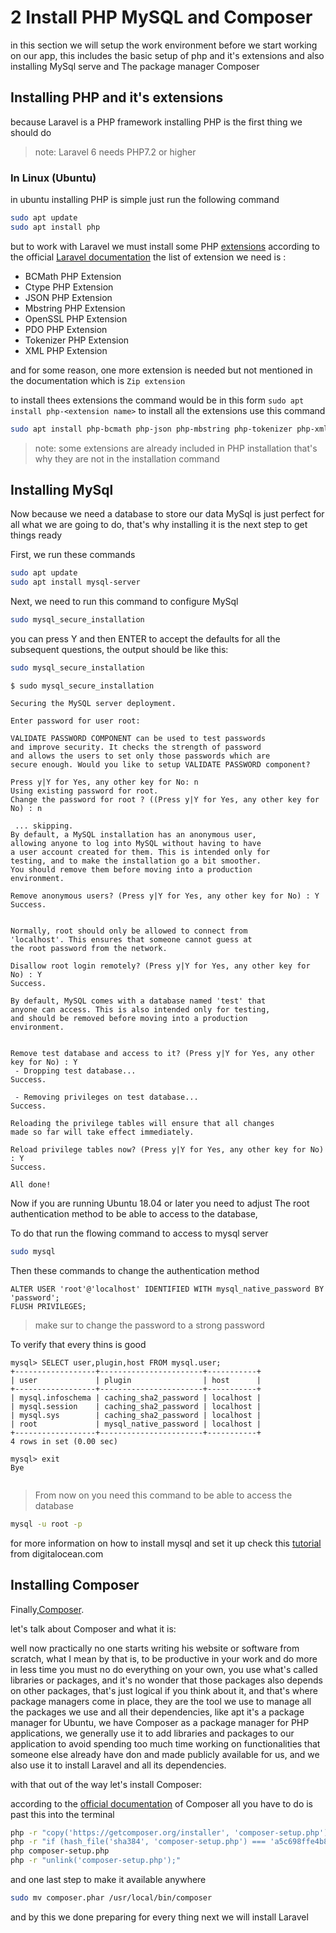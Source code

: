 # 2 Install PHP MySQL and Composer

in this section we will setup the work environment before we start working 
on our app, this includes the basic setup of php and it's extensions and
also installing MySql serve and The package manager Composer

## Installing PHP and it's extensions

because Laravel is a PHP framework installing PHP is the first thing we should do
> note: Laravel 6 needs PHP7.2 or higher
### In Linux (Ubuntu)

in ubuntu installing PHP is simple just run the following command
```bash
sudo apt update
sudo apt install php
```

but to work with Laravel we must install some PHP [extensions](https://www.php.net/manual/en/extensions.alphabetical.php) according to the official [Laravel documentation](https://laravel.com/docs/6.x/installation#server-requirements) 
the list of extension we need is :
 - BCMath PHP Extension
 - Ctype PHP Extension
 - JSON PHP Extension
 - Mbstring PHP Extension
 - OpenSSL PHP Extension
 - PDO PHP Extension
 - Tokenizer PHP Extension
 - XML PHP Extension

and for some reason, one more extension is needed but not mentioned in the documentation which is `Zip extension`

to install thees extensions the command would be in this form ` sudo apt install php-<extension name> ` to install all the extensions use this command

```bash
sudo apt install php-bcmath php-json php-mbstring php-tokenizer php-xml php-zip
``` 
> note: some extensions are already included in PHP installation that's why they are not in the installation command

## Installing MySql

Now because we need a database to store our data MySql is just perfect for all what we are going to do, that's why installing it is the next step to get things ready

First, we run these commands

```bash
sudo apt update
sudo apt install mysql-server
```

Next, we need to run this command to configure MySql

```bash
sudo mysql_secure_installation
```

you can press Y and then ENTER to accept the defaults for all the subsequent questions, the output should be like this:
```bash
sudo mysql_secure_installation
```

```output
$ sudo mysql_secure_installation

Securing the MySQL server deployment.

Enter password for user root: 

VALIDATE PASSWORD COMPONENT can be used to test passwords
and improve security. It checks the strength of password
and allows the users to set only those passwords which are
secure enough. Would you like to setup VALIDATE PASSWORD component?

Press y|Y for Yes, any other key for No: n
Using existing password for root.
Change the password for root ? ((Press y|Y for Yes, any other key for No) : n

 ... skipping.
By default, a MySQL installation has an anonymous user,
allowing anyone to log into MySQL without having to have
a user account created for them. This is intended only for
testing, and to make the installation go a bit smoother.
You should remove them before moving into a production
environment.

Remove anonymous users? (Press y|Y for Yes, any other key for No) : Y
Success.


Normally, root should only be allowed to connect from
'localhost'. This ensures that someone cannot guess at
the root password from the network.

Disallow root login remotely? (Press y|Y for Yes, any other key for No) : Y
Success.

By default, MySQL comes with a database named 'test' that
anyone can access. This is also intended only for testing,
and should be removed before moving into a production
environment.


Remove test database and access to it? (Press y|Y for Yes, any other key for No) : Y
 - Dropping test database...
Success.

 - Removing privileges on test database...
Success.

Reloading the privilege tables will ensure that all changes
made so far will take effect immediately.

Reload privilege tables now? (Press y|Y for Yes, any other key for No) : Y
Success.

All done! 
```

Now if you are running Ubuntu 18.04 or later you need to adjust The root authentication method to be able to access to the database,

To do that run the flowing command to access to mysql server
```bash
sudo mysql
```
Then these commands to change the authentication method
```mysql
ALTER USER 'root'@'localhost' IDENTIFIED WITH mysql_native_password BY 'password';
FLUSH PRIVILEGES;
```
> make sur to change the password to a strong password

To verify that every thins is good

```mysql
mysql> SELECT user,plugin,host FROM mysql.user;
+------------------+-----------------------+-----------+
| user             | plugin                | host      |
+------------------+-----------------------+-----------+
| mysql.infoschema | caching_sha2_password | localhost |
| mysql.session    | caching_sha2_password | localhost |
| mysql.sys        | caching_sha2_password | localhost |
| root             | mysql_native_password | localhost |
+------------------+-----------------------+-----------+
4 rows in set (0.00 sec)

mysql> exit
Bye
 
```
> From now on you need this command to be able to access the database
```bash
mysql -u root -p
```

for more information on how to install mysql and set it up check this 
[tutorial](https://www.digitalocean.com/community/tutorials/how-to-install-mysql-on-ubuntu-18-04) from digitalocean.com

## Installing Composer
Finally,[Composer](https://getcomposer.org/).

let's talk about Composer and what it is: 

well now practically no one starts writing his website or software from scratch, what I mean by 
that is, to be productive in your work and do more in less time you must no do everything on 
your own, you use what's called libraries or packages, and it's no wonder that those packages 
also depends on other packages, that's just logical if you think about it, and that's where 
package managers come in place, they are the tool we use to manage all the packages we use and all 
their dependencies, like apt it's a package manager for Ubuntu, we have Composer as a package manager 
for PHP applications, we generally use it to add libraries and packages to our application to avoid 
spending too much time working on functionalities that someone else already have don and made 
publicly available for us, and we also use it to install Laravel and all its dependencies.

with that out of the way let's install Composer:

according to the [official documentation](https://getcomposer.org/download/) of Composer all you have to do is past this into the terminal

```bash
php -r "copy('https://getcomposer.org/installer', 'composer-setup.php');"
php -r "if (hash_file('sha384', 'composer-setup.php') === 'a5c698ffe4b8e849a443b120cd5ba38043260d5c4023dbf93e1558871f1f07f58274fc6f4c93bcfd858c6bd0775cd8d1') { echo 'Installer verified'; } else { echo 'Installer corrupt'; unlink('composer-setup.php'); } echo PHP_EOL;"
php composer-setup.php
php -r "unlink('composer-setup.php');"
```

and one last step to make it available anywhere

```bash
sudo mv composer.phar /usr/local/bin/composer
```

and by this we done preparing for every thing next we will install Laravel
